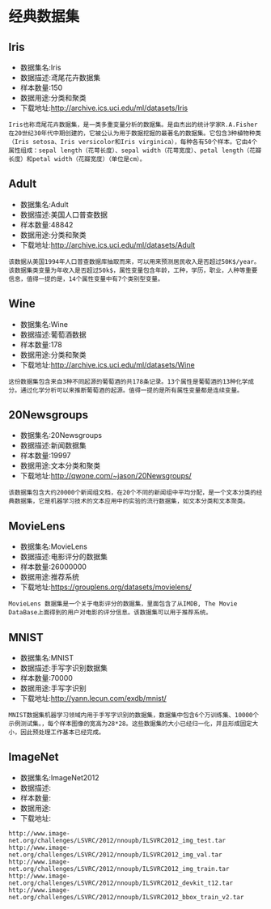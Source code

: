 
# 经典数据集

## Iris

- 数据集名:Iris
- 数据描述:鸢尾花卉数据集
- 样本数量:150
- 数据用途:分类和聚类
- 下载地址:http://archive.ics.uci.edu/ml/datasets/Iris

```text
Iris也称鸢尾花卉数据集，是一类多重变量分析的数据集。是由杰出的统计学家R.A.Fisher在20世纪30年代中期创建的，它被公认为用于数据挖掘的最著名的数据集。它包含3种植物种类（Iris setosa、Iris versicolor和Iris virginica），每种各有50个样本。它由4个属性组成：sepal length（花萼长度）、sepal width（花萼宽度）、petal length（花瓣长度）和petal width（花瓣宽度）（单位是cm）。
```

## Adult

- 数据集名:Adult
- 数据描述:美国人口普查数据
- 样本数量:48842
- 数据用途:分类和聚类
- 下载地址:http://archive.ics.uci.edu/ml/datasets/Adult

```text
该数据从美国1994年人口普查数据库抽取而来，可以用来预测居民收入是否超过50K$/year。该数据集类变量为年收入是否超过50k$，属性变量包含年龄，工种，学历，职业，人种等重要信息，值得一提的是，14个属性变量中有7个类别型变量。
```

## Wine

- 数据集名:Wine
- 数据描述:葡萄酒数据
- 样本数量:178
- 数据用途:分类和聚类
- 下载地址:http://archive.ics.uci.edu/ml/datasets/Wine

```text
这份数据集包含来自3种不同起源的葡萄酒的共178条记录。13个属性是葡萄酒的13种化学成分。通过化学分析可以来推断葡萄酒的起源。值得一提的是所有属性变量都是连续变量。
```

## 20Newsgroups

- 数据集名:20Newsgroups
- 数据描述:新闻数据集
- 样本数量:19997
- 数据用途:文本分类和聚类
- 下载地址:http://qwone.com/~jason/20Newsgroups/

```text
该数据集包含大约20000个新闻组文档，在20个不同的新闻组中平均分配，是一个文本分类的经典数据集，它是机器学习技术的文本应用中的实验的流行数据集，如文本分类和文本聚类。
```

## MovieLens

- 数据集名:MovieLens
- 数据描述:电影评分的数据集
- 样本数量:26000000
- 数据用途:推荐系统
- 下载地址:https://grouplens.org/datasets/movielens/

```text
MovieLens 数据集是一个关于电影评分的数据集，里面包含了从IMDB, The Movie DataBase上面得到的用户对电影的评分信息。该数据集可以用于推荐系统。
```

## MNIST

- 数据集名:MNIST
- 数据描述:手写字识别数据集
- 样本数量:70000
- 数据用途:手写字识别
- 下载地址:http://yann.lecun.com/exdb/mnist/

```text
MNIST数据集机器学习领域内用于手写字识别的数据集，数据集中包含6个万训练集、10000个示例测试集。，每个样本图像的宽高为28*28。这些数据集的大小已经归一化，并且形成固定大小，因此预处理工作基本已经完成。
```

## ImageNet

- 数据集名:ImageNet2012
- 数据描述:
- 样本数量:
- 数据用途:
- 下载地址:

```text
http://www.image-net.org/challenges/LSVRC/2012/nnoupb/ILSVRC2012_img_test.tar
http://www.image-net.org/challenges/LSVRC/2012/nnoupb/ILSVRC2012_img_val.tar
http://www.image-net.org/challenges/LSVRC/2012/nnoupb/ILSVRC2012_img_train.tar
http://www.image-net.org/challenges/LSVRC/2012/nnoupb/ILSVRC2012_devkit_t12.tar
http://www.image-net.org/challenges/LSVRC/2012/nnoupb/ILSVRC2012_bbox_train_v2.tar
```